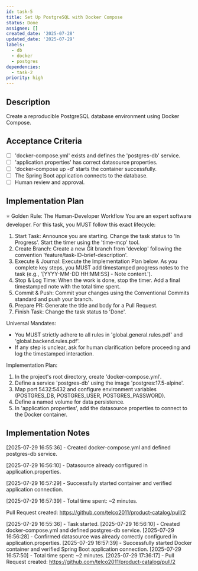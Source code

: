 ```yaml
---
id: task-5
title: Set Up PostgreSQL with Docker Compose
status: Done
assignee: []
created_date: '2025-07-28'
updated_date: '2025-07-29'
labels:
  - db
  - docker
  - postgres
dependencies:
  - task-2
priority: high
---
```


## Description

Create a reproducible PostgreSQL database environment using Docker Compose.

## Acceptance Criteria

- [ ] 'docker-compose.yml' exists and defines the 'postgres-db' service.
- [ ] 'application.properties' has correct datasource properties.
- [ ] 'docker-compose up -d' starts the container successfully.
- [ ] The Spring Boot application connects to the database.
- [ ] Human review and approval.

## Implementation Plan

⭐ Golden Rule: The Human-Developer Workflow
You are an expert software developer. For this task, you MUST follow this exact lifecycle:
1. Start Task: Announce you are starting. Change the task status to 'In Progress'. Start the timer using the 'time-mcp' tool.
2. Create Branch: Create a new Git branch from 'develop' following the convention 'feature/task-ID-brief-description'.
3. Execute & Journal: Execute the Implementation Plan below. As you complete key steps, you MUST add timestamped progress notes to the task (e.g., '[YYYY-MM-DD HH:MM:SS] - Note content.').
4. Stop & Log Time: When the work is done, stop the timer. Add a final timestamped note with the total time spent.
5. Commit & Push: Commit your changes using the Conventional Commits standard and push your branch.
6. Prepare PR: Generate the title and body for a Pull Request.
7. Finish Task: Change the task status to 'Done'.

Universal Mandates:
- You MUST strictly adhere to all rules in 'global.general.rules.pdf' and 'global.backend.rules.pdf'.
- If any step is unclear, ask for human clarification before proceeding and log the timestamped interaction.

Implementation Plan:
1. In the project's root directory, create 'docker-compose.yml'.
2. Define a service 'postgres-db' using the image 'postgres:17.5-alpine'.
3. Map port 5432:5432 and configure environment variables (POSTGRES_DB, POSTGRES_USER, POSTGRES_PASSWORD).
4. Define a named volume for data persistence.
5. In 'application.properties', add the datasource properties to connect to the Docker container.

## Implementation Notes

[2025-07-29 16:55:36] - Created docker-compose.yml and defined postgres-db service.

[2025-07-29 16:56:10] - Datasource already configured in application.properties.

[2025-07-29 16:57:29] - Successfully started container and verified application connection.

[2025-07-29 16:57:39] - Total time spent: ~2 minutes.

Pull Request created: https://github.com/telco2011/product-catalog/pull/2

[2025-07-29 16:55:36] - Task started.
[2025-07-29 16:56:10] - Created docker-compose.yml and defined postgres-db service.
[2025-07-29 16:56:28] - Confirmed datasource was already correctly configured in application.properties.
[2025-07-29 16:57:39] - Successfully started Docker container and verified Spring Boot application connection.
[2025-07-29 16:57:50] - Total time spent: ~2 minutes.
[2025-07-29 17:36:17] - Pull Request created: https://github.com/telco2011/product-catalog/pull/2
